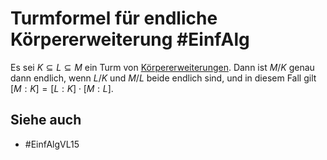 # Turmformel für endliche Körpererweiterung #EinfAlg 
Es sei $K\subseteq L\subseteq M$ ein Turm von [Körpererweiterungen](Einf.%20Alg/Definition/Endliche%20K%C3%B6rpererweiterung.md). Dann ist $M/K$ genau dann endlich, wenn $L/K$ und $M/L$ beide endlich sind, und in diesem Fall gilt $[M:K]=[L:K]\cdot [M:L]$.
## Siehe auch
- #EinfAlgVL15 